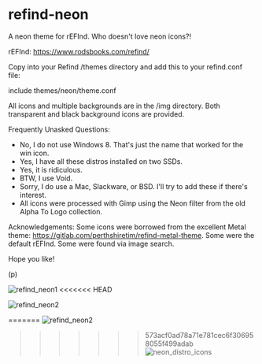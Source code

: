 # refind-neon

A neon theme for rEFInd. Who doesn't love neon icons?!

rEFInd: https://www.rodsbooks.com/refind/

Copy into your Refind /themes directory and add this to your refind.conf file:

include themes/neon/theme.conf

All icons and multiple backgrounds are in the /img directory.  Both transparent and black background icons are provided.

Frequently Unasked Questions:
* No, I do not use Windows 8. That's just the name that worked for the win icon.
* Yes, I have all these distros installed on two SSDs.
* Yes, it is ridiculous.
* BTW, I use Void.
* Sorry, I do use a Mac, Slackware, or BSD. I'll try to add these if there's interest.
* All icons were processed with Gimp using the Neon filter from the old Alpha To Logo collection.

Acknowledgements:
Some icons were borrowed from the excellent Metal theme: https://gitlab.com/perthshiretim/refind-metal-theme.
Some were the default rEFInd.
Some were found via image search.

Hope you like!

(p)

![refind_neon1](https://user-images.githubusercontent.com/73159111/116166726-78bde600-a6b3-11eb-857d-370910697192.jpg)
<<<<<<< HEAD

![refind_neon2](https://user-images.githubusercontent.com/73159111/116166734-7d829a00-a6b3-11eb-8e7a-21e7b2c0ab9a.jpg)

=======
![refind_neon2](https://user-images.githubusercontent.com/73159111/116166734-7d829a00-a6b3-11eb-8e7a-21e7b2c0ab9a.jpg)
>>>>>>> 573acf0ad78a71e781cec6f306958055f499adab
![neon_distro_icons](https://user-images.githubusercontent.com/73159111/116166738-7fe4f400-a6b3-11eb-8823-a0aaa12ebc49.png)
